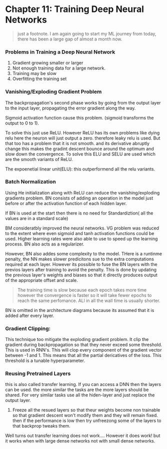 # Chapter 11: Training Deep Neural Networks
> just a footnote. I am again going to start my ML journey from today, there has been a large gap of almost a month now.

### Problems in Training a Deep Neural Network
1. Gradient growing smaller or larger
2. Not enough training data for a large network.
3. Training may be slow
4. Overfitting the training set 


### Vanishing/Exploding Gradient Problem
The backpropagation's second phase works by going from the output layer to the input layer, propagating the error gradient along the way. 

Sigmoid activation function cause this problem. (sigmoid transforms the output to 0 to 1). 

To solve this just use ReLU. However ReLU has its own problems like dying relu here the neuron will just output a zero. therefore leaky relu is used. But that too has a problem that it is not smooth. and its derivative abruptly change this makes the gradint descent bounce around the optimum and slow down the convergence.  To solve this ELU and SELU are used which are the smooth variants of ReLU.

The expoenetial linear unit(ELU):
this outperformend all the relu variants.

### Batch Normalization
Using He initialization along with ReLU can reduce the vanishing/exploding gradients problem. 
BN consists of adding an operation in the model just before or after the activation function of each hidden layer.

If BN is used at the start then there is no need for Standardiztion( all the values are in a standard scale)

BM consideratbly improved the neural networks. VG problem was reduced to the extent where even sigmoid and tanh activation functions could be used. Higher learning rates were also able to use to speed up the learning process. BN also acts as a regularizer. 

However, BN also addes some complexity to the model. THere is a runtinme penalty, the NN makes slower predicitons sue to the extra computations required at each layer. However its possible to fuse the BN layers with the previos layers after training to avoid the penalty. This is done by updating the previous layer's weights and biases so that it directly produces output of the appropriate offset and scale.

> The training time is slow because each epoch takes more time however the convergence is faster so it will take fewer epochs to reach the same perfomance. ALl in all the wall time is usually shorter. 

BN is omitted in the architecture diagrams because its assumed that it is added after every layer. 

### Gradient Clipping:

This technique too mitigate the exploding gradient problem. It clip the gradient during backpropagation so that they never exceed some threshold. This is used in RNN's. This will clop every component of the gradient vector between -1 and 1. This means that all the partial dericatives of the loss. This threshold is a tunable hyperparameter. 

### Reusing Pretrained Layers

this is also called transfer learning. If you can access a DNN then the layers can be used. the more similar the tasks are the more layers should be shared. For very similar tasks use all the hiden-layer and just replace the output layer. 

1. Freeze all the resued layers so that theur weights become non trainable so that gradient descent won't modify them and they will remain fixed. then if the performance is low then try unfreezong some of the layers to that backprop tweaks them.

Well turns out transfer learning does not work....
However it does work! but it works when with large dense networks not with small dense networks.



